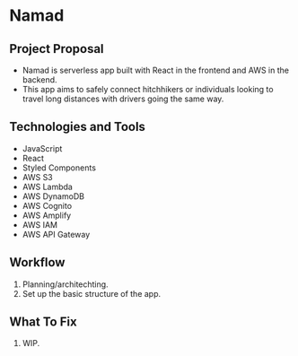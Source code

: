 # Namad

## Project Proposal
* Namad is serverless app built with React in the frontend and AWS in the backend.
* This app aims to safely connect hitchhikers or individuals looking to travel long distances with drivers going the same way.

## Technologies and Tools
* JavaScript
* React
* Styled Components
* AWS S3
* AWS Lambda
* AWS DynamoDB
* AWS Cognito
* AWS Amplify
* AWS IAM 
* AWS API Gateway

## Workflow
1. Planning/architechting.
1. Set up the basic structure of the app.

## What To Fix
1. WIP.
